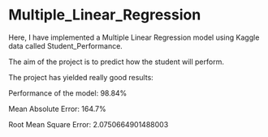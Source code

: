 # Multiple_Linear_Regression

Here, I have implemented a Multiple Linear Regression model using Kaggle data called Student_Performance.

The aim of the project is to predict how the student will perform.

The project has yielded really good results:

Performance of the model: 98.84%

Mean Absolute Error: 164.7%

Root Mean Square Error: 2.0750664901488003

